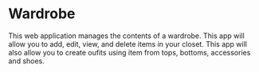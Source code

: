 # Wardrobe
This web application manages the contents of a wardrobe.
This app will allow you to add, edit, view, and delete items in your closet.
This app will also allow you to create oufits using item from tops, bottoms, accessories and shoes.
